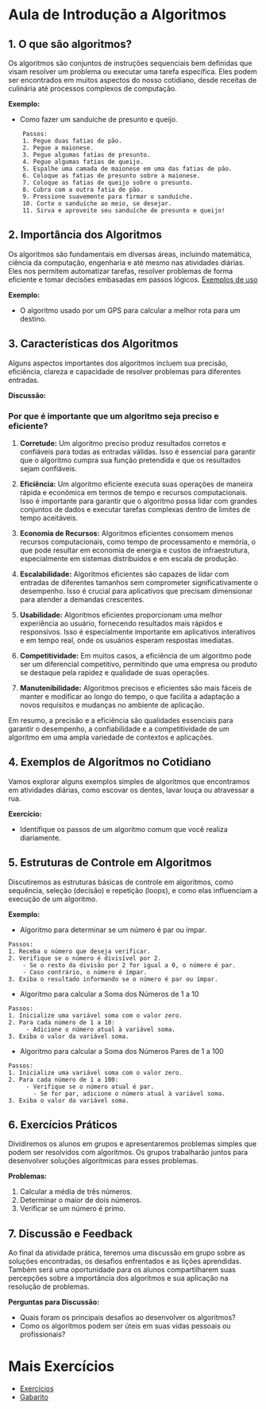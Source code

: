 # Aula de Introdução a Algoritmos

## 1. O que são algoritmos?
Os algoritmos são conjuntos de instruções sequenciais bem definidas que visam resolver um problema ou executar uma tarefa específica. Eles podem ser encontrados em muitos aspectos do nosso cotidiano, desde receitas de culinária até processos complexos de computação.

**Exemplo:**
- Como fazer um sanduíche de presunto e queijo.
```plaintext
    Passos:
    1. Pegue duas fatias de pão.
    2. Pegue a maionese.
    3. Pegue algumas fatias de presunto.
    4. Pegue algumas fatias de queijo.
    5. Espalhe uma camada de maionese em uma das fatias de pão.
    6. Coloque as fatias de presunto sobre a maionese.
    7. Coloque as fatias de queijo sobre o presunto.
    8. Cubra com a outra fatia de pão.
    9. Pressione suavemente para firmar o sanduíche.
    10. Corte o sanduíche ao meio, se desejar.
    11. Sirva e aproveite seu sanduíche de presunto e queijo!
```

## 2. Importância dos Algoritmos
Os algoritmos são fundamentais em diversas áreas, incluindo matemática, ciência da computação, engenharia e até mesmo nas atividades diárias. Eles nos permitem automatizar tarefas, resolver problemas de forma eficiente e tomar decisões embasadas em passos lógicos.
[Exemplos de uso](exemplos/README.md)

**Exemplo:**
- O algoritmo usado por um GPS para calcular a melhor rota para um destino.

## 3. Características dos Algoritmos
Alguns aspectos importantes dos algoritmos incluem sua precisão, eficiência, clareza e capacidade de resolver problemas para diferentes entradas.

**Discussão:**
### Por que é importante que um algoritmo seja preciso e eficiente?

1. **Corretude:** Um algoritmo preciso produz resultados corretos e confiáveis ​​para todas as entradas válidas. Isso é essencial para garantir que o algoritmo cumpra sua função pretendida e que os resultados sejam confiáveis.

2. **Eficiência:** Um algoritmo eficiente executa suas operações de maneira rápida e econômica em termos de tempo e recursos computacionais. Isso é importante para garantir que o algoritmo possa lidar com grandes conjuntos de dados e executar tarefas complexas dentro de limites de tempo aceitáveis.

3. **Economia de Recursos:** Algoritmos eficientes consomem menos recursos computacionais, como tempo de processamento e memória, o que pode resultar em economia de energia e custos de infraestrutura, especialmente em sistemas distribuídos e em escala de produção.

4. **Escalabilidade:** Algoritmos eficientes são capazes de lidar com entradas de diferentes tamanhos sem comprometer significativamente o desempenho. Isso é crucial para aplicativos que precisam dimensionar para atender a demandas crescentes.

5. **Usabilidade:** Algoritmos eficientes proporcionam uma melhor experiência ao usuário, fornecendo resultados mais rápidos e responsivos. Isso é especialmente importante em aplicativos interativos e em tempo real, onde os usuários esperam respostas imediatas.

6. **Competitividade:** Em muitos casos, a eficiência de um algoritmo pode ser um diferencial competitivo, permitindo que uma empresa ou produto se destaque pela rapidez e qualidade de suas operações.

7. **Manutenibilidade:** Algoritmos precisos e eficientes são mais fáceis de manter e modificar ao longo do tempo, o que facilita a adaptação a novos requisitos e mudanças no ambiente de aplicação.

Em resumo, a precisão e a eficiência são qualidades essenciais para garantir o desempenho, a confiabilidade e a competitividade de um algoritmo em uma ampla variedade de contextos e aplicações.


## 4. Exemplos de Algoritmos no Cotidiano
Vamos explorar alguns exemplos simples de algoritmos que encontramos em atividades diárias, como escovar os dentes, lavar louça ou atravessar a rua.

**Exercício:**
- Identifique os passos de um algoritmo comum que você realiza diariamente.

## 5. Estruturas de Controle em Algoritmos
Discutiremos as estruturas básicas de controle em algoritmos, como sequência, seleção (decisão) e repetição (loops), e como elas influenciam a execução de um algoritmo.

**Exemplo:**
- Algoritmo para determinar se um número é par ou ímpar.

```plaintext
Passos:
1. Receba o número que deseja verificar.
2. Verifique se o número é divisível por 2.
    - Se o resto da divisão por 2 for igual a 0, o número é par.
    - Caso contrário, o número é ímpar.
3. Exiba o resultado informando se o número é par ou ímpar.
```

- Algoritmo para calcular a Soma dos Números de 1 a 10
```plaintext
Passos:
1. Inicialize uma variável soma com o valor zero.
2. Para cada número de 1 a 10:
     - Adicione o número atual à variável soma.
3. Exiba o valor da variável soma.
```

- Algoritmo para calcular a Soma dos Números Pares de 1 a 100
```plaintext
Passos:
1. Inicialize uma variável soma com o valor zero.
2. Para cada número de 1 a 100:
     - Verifique se o número atual é par.
       - Se for par, adicione o número atual à variável soma.
3. Exiba o valor da variável soma.
```

## 6. Exercícios Práticos
Dividiremos os alunos em grupos e apresentaremos problemas simples que podem ser resolvidos com algoritmos. Os grupos trabalharão juntos para desenvolver soluções algorítmicas para esses problemas.

**Problemas:**
1. Calcular a média de três números.
2. Determinar o maior de dois números.
3. Verificar se um número é primo.

## 7. Discussão e Feedback
Ao final da atividade prática, teremos uma discussão em grupo sobre as soluções encontradas, os desafios enfrentados e as lições aprendidas. Também será uma oportunidade para os alunos compartilharem suas percepções sobre a importância dos algoritmos e sua aplicação na resolução de problemas.

**Perguntas para Discussão:**
- Quais foram os principais desafios ao desenvolver os algoritmos?
- Como os algoritmos podem ser úteis em suas vidas pessoais ou profissionais?

# Mais Exercícios
- [Exercícios](exercicios/README.md) 
- [Gabarito](gabarito/README.md)

